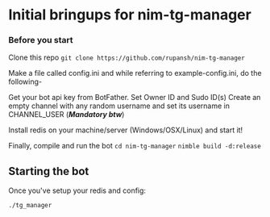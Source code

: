 # Initial bringups for nim-tg-manager

### Before you start

Clone this repo `git clone https://github.com/rupansh/nim-tg-manager`

Make a file called config.ini and while referring to example-config.ini, do the following-

Get your bot api key from BotFather.
Set Owner ID and Sudo ID(s)
Create an empty channel with any random username and set its username in CHANNEL_USER (***Mandatory btw***)


Install redis on your machine/server (Windows/OSX/Linux) and start it!

Finally, compile and run the bot
`cd nim-tg-manager`
`nimble build -d:release`

## Starting the bot

Once you've setup your redis and config:

`./tg_manager`
